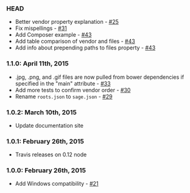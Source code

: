 ### HEAD

* Better vendor property explanation - [#25](https://github.com/austinpray/asset-builder/issues/25)
* Fix mispellings - [#31](https://github.com/austinpray/asset-builder/issues/31)
* Add Composer example - [#43](https://github.com/austinpray/asset-builder/pull/43)
* Add table comparison of vendor and files - [#43](https://github.com/austinpray/asset-builder/pull/43)
* Add info about prepending paths to files property - [#43](https://github.com/austinpray/asset-builder/pull/43)

### 1.1.0: April 11th, 2015
* .jpg, .png, and .gif files are now pulled from bower dependencies if specified in the "main" attribute - [#33](https://github.com/austinpray/asset-builder/issues/33)
* Add more tests to confirm vendor order - [#30](https://github.com/austinpray/asset-builder/pull/30)
* Rename `roots.json` to `sage.json` - [#29](https://github.com/austinpray/asset-builder/pull/29)

### 1.0.2: March 10th, 2015
* Update documentation site

### 1.0.1: February 26th, 2015
* Travis releases on 0.12 node

### 1.0.0: February 26th, 2015
* Add Windows compatibility - [#21](https://github.com/austinpray/asset-builder/pull/21)
